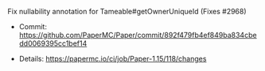 Fix nullability annotation for Tameable#getOwnerUniqueId (Fixes #2968)

* Commit: https://github.com/PaperMC/Paper/commit/892f479fb4ef849ba834cbedd0069395cc1bef14

* Details: https://papermc.io/ci/job/Paper-1.15/118/changes